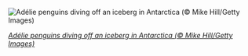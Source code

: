 
![Adélie penguins diving off an iceberg in Antarctica (© Mike Hill/Getty Images)](https://cn.bing.com//th?id=OHR.AdelieDiving_EN-US0845944074_1920x1080.jpg&rf=LaDigue_1920x1080.jpg&pid=hp)

*[Adélie penguins diving off an iceberg in Antarctica (© Mike Hill/Getty Images)](https://www.bing.com/search?q=ad%C3%A9lie+penguin&form=hpcapt&filters=HpDate%3a%2220210425_0700%22)*
